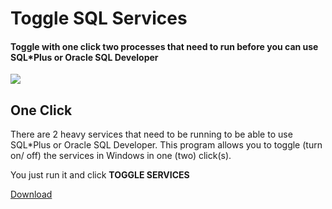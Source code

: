 # Toggle SQL Services
#### Toggle with one click two processes that need to run before you can use SQL\*Plus or Oracle SQL Developer
![](https://raw.githubusercontent.com/symonxdd/Toggle-SQL-Services/master/tss.ico)

##   One Click
There are 2 heavy services that need to be running to be able to use SQL\*Plus or Oracle SQL Developer. This program allows you to toggle (turn on/ off) the services in Windows in one (two) click(s).

You just run it and click **TOGGLE SERVICES**

[Download](https://github.com/symonxdd/Toggle-SQL-Services/blob/master/bin/Release/Toggle%20SQL%20Services.exe?raw=true ":)")
